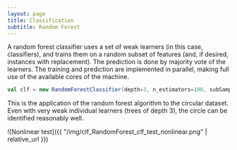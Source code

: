 ```yaml
---
layout: page
title: Classification
subtitle: Random Forest
---
```


A random forest classifier uses a set of weak learners (in this case, classifiers), and trains them on a random subset of features (and, if desired, instances with replacement). The prediction is done by majority vote of the learners. The training and prediction are implemented in parallel, making full use of the available cores of the machine.


```scala
val clf = new RandomForestClassifier(depth=3, n_estimators=100, subSampleSize=0.2)
```

This is the application of the random forest algorithm to the circular dataset. Even with very weak individual learners (trees of depth 3), the circle can be identified reasonably well.

![Nonlinear test]({{ "/img/clf_RandomForest_clf_test_nonlinear.png" | relative_url }})
